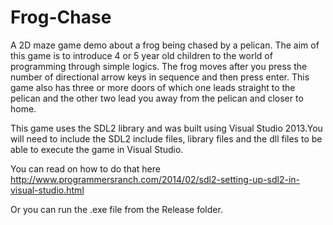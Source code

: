 Frog-Chase
==========

A 2D maze game demo about a frog being chased by a pelican. The aim of this game is to introduce 4 or 5 year old children to the world of programming through simple logics. The frog moves after you press the number of directional arrow keys in sequence and then press enter. This game also has three or more doors of which one leads straight to the pelican and the other two lead you away from the pelican and closer to home.

This game uses the SDL2 library and was built using Visual Studio 2013.You will need to include the SDL2 include files, library files and the dll files to be able to execute the game in Visual Studio.

You can read on how to do that here http://www.programmersranch.com/2014/02/sdl2-setting-up-sdl2-in-visual-studio.html

Or you can run the .exe file from the Release folder.
